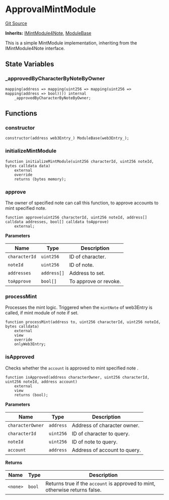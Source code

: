 # ApprovalMintModule
[Git Source](https://github.com/Crossbell-Box/Crossbell-Contracts/blob/7dd103c70343d6410d08f7bb25b0b513c4d92016/contracts/modules/mint/ApprovalMintModule.sol)

**Inherits:**
[IMintModule4Note](/contracts/interfaces/IMintModule4Note.sol/contract.IMintModule4Note.md), [ModuleBase](/contracts/modules/ModuleBase.sol/contract.ModuleBase.md)

This is a simple MintModule implementation, inheriting from the IMintModule4Note interface.


## State Variables
### _approvedByCharacterByNoteByOwner

```solidity
mapping(address => mapping(uint256 => mapping(uint256 => mapping(address => bool)))) internal
    _approvedByCharacterByNoteByOwner;
```


## Functions
### constructor


```solidity
constructor(address web3Entry_) ModuleBase(web3Entry_);
```

### initializeMintModule


```solidity
function initializeMintModule(uint256 characterId, uint256 noteId, bytes calldata data)
    external
    override
    returns (bytes memory);
```

### approve

The owner of specified note can call this function,
to approve accounts to mint specified note.


```solidity
function approve(uint256 characterId, uint256 noteId, address[] calldata addresses, bool[] calldata toApprove)
    external;
```
**Parameters**

|Name|Type|Description|
|----|----|-----------|
|`characterId`|`uint256`|ID of character.|
|`noteId`|`uint256`|ID of note.|
|`addresses`|`address[]`|Address to set.|
|`toApprove`|`bool[]`|To approve or revoke.|


### processMint

Processes the mint logic.
Triggered when the `mintNote` of web3Entry is called, if mint module of note if set.


```solidity
function processMint(address to, uint256 characterId, uint256 noteId, bytes calldata)
    external
    view
    override
    onlyWeb3Entry;
```

### isApproved

Checks whether the `account` is approved to mint specified note .


```solidity
function isApproved(address characterOwner, uint256 characterId, uint256 noteId, address account)
    external
    view
    returns (bool);
```
**Parameters**

|Name|Type|Description|
|----|----|-----------|
|`characterOwner`|`address`|Address of character owner.|
|`characterId`|`uint256`|ID of character to query.|
|`noteId`|`uint256`| ID of note to query.|
|`account`|`address`|Address of account to query.|

**Returns**

|Name|Type|Description|
|----|----|-----------|
|`<none>`|`bool`|Returns true if the `account` is approved to mint, otherwise returns false.|


